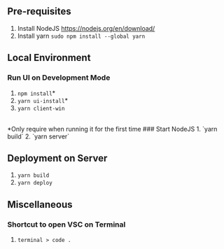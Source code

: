 ## Pre-requisites
1. Install NodeJS https://nodejs.org/en/download/
2. Install yarn `sudo npm install --global yarn`

## Local Environment
### Run UI on Development Mode
1. `npm install`*
2. `yarn ui-install`* 
3. `yarn client-win`
<br/>
*Only require when running it for the first time
### Start NodeJS
1. `yarn build`
2. `yarn server`

## Deployment on Server
1. `yarn build`
2. `yarn deploy`

## Miscellaneous
### Shortcut to open VSC on Terminal
1. `terminal > code .`

